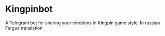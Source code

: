 # Kingpinbot
A Telegram bot for sharing your emotions in Kingpin game style. In russian Fargus translation.
